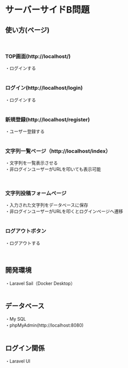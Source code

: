 <h1>サーバーサイドB問題</h1>
<h2>使い方(ページ)</h2><br>
<h3>TOP画面(http://localhost/)</h3>
・ログインする<br>
<br><h3>ログイン(http://localhost/login)</h3>
・ログインする<br>
<br><h3>新規登録(http://localhost/register)</h3>
・ユーザー登録する<br>
<br><h3>文字列一覧ページ（http://localhost/index）</h3>
・文字列を一覧表示させる<br>
・非ログインユーザーがURLを叩いても表示可能<br>

<br><h3>文字列投稿フォームページ</h3>
・入力された文字列をデータベースに保存<br>
・非ログインユーザーがURLを叩くとログインページへ遷移<br>
<br><h3>ログアウトボタン</h3>
・ログアウトする<br>

<br><h2>開発環境</h2>
・Laravel Sail（Docker Desktop）<br>
<br><h2>データベース</h2>
・My SQL<br>
・phpMyAdmin(http://localhost:8080)<br>
<br><h2>ログイン関係</h2>
・Laravel UI
